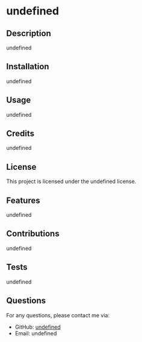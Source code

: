 # undefined
## Description
undefined

## Installation
undefined

## Usage
undefined

## Credits
undefined

## License
This project is licensed under the undefined license.

## Features
undefined

## Contributions
undefined

## Tests
undefined

## Questions
For any questions, please contact me via:

- GitHub: [undefined](https://github.com/undefined)
- Email: undefined
